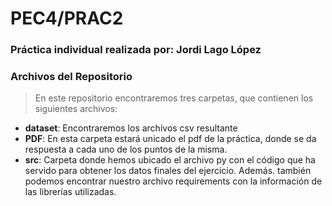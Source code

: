 # PEC4/PRAC2

### Práctica individual realizada por: Jordi Lago López

### Archivos del Repositorio

> En este repositorio encontraremos tres carpetas, que contienen los siguientes archivos:
* **dataset**: Encontraremos los archivos csv resultante
* **PDF**: En esta carpeta estará unicado el pdf de la práctica, donde se da respuesta a cada uno de los puntos de la misma.
* **src**: Carpeta donde hemos ubicado el archivo py con el código que ha servido para obtener los datos finales del ejercicio. Además. también podemos encontrar nuestro archivo requirements con la información de las librerías utilizadas.
